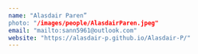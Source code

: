 ```yaml
---
name: "Alasdair Paren” 
photo: "/images/people/AlasdairParen.jpeg"
email: "mailto:sann5961@outlook.com"
website: "https://alasdair-p.github.io/Alasdair-P/"
---
```

